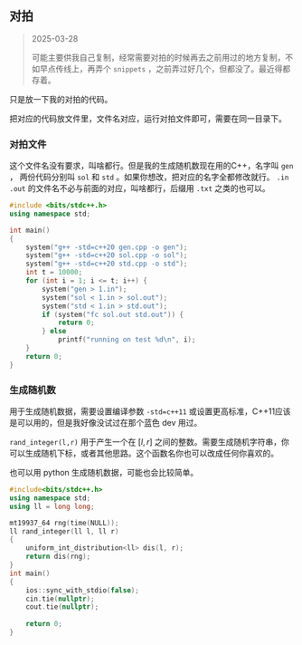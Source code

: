 ## 对拍

> 2025-03-28
>
> 可能主要供我自己复制，经常需要对拍的时候再去之前用过的地方复制，不如早点传线上，再弄个 `snippets` ，之前弄过好几个，但都没了。最近得都存着。

只是放一下我的对拍的代码。

把对应的代码放文件里，文件名对应，运行对拍文件即可，需要在同一目录下。

### 对拍文件

这个文件名没有要求，叫啥都行。但是我的生成随机数现在用的C++，名字叫 `gen` ， 两份代码分别叫 `sol` 和 `std` 。如果你想改，把对应的名字全都修改就行。 `.in` `.out` 的文件名不必与前面的对应，叫啥都行，后缀用 `.txt` 之类的也可以。

```cpp
#include <bits/stdc++.h>
using namespace std;

int main()
{
    system("g++ -std=c++20 gen.cpp -o gen");
    system("g++ -std=c++20 sol.cpp -o sol");
    system("g++ -std=c++20 std.cpp -o std");
    int t = 10000;
    for (int i = 1; i <= t; i++) {
        system("gen > 1.in");
        system("sol < 1.in > sol.out");
        system("std < 1.in > std.out");
        if (system("fc sol.out std.out")) {
            return 0;
        } else
            printf("running on test %d\n", i);
    }
    return 0;
}
```

### 生成随机数

用于生成随机数据，需要设置编译参数 `-std=c++11` 或设置更高标准，C++11应该是可以用的，但是我好像没试过在那个蓝色 dev 用过。

`rand_integer(l,r)` 用于产生一个在 $[l,r]$ 之间的整数。需要生成随机字符串，你可以生成随机下标，或者其他思路。这个函数名你也可以改成任何你喜欢的。

也可以用 python 生成随机数据，可能也会比较简单。

```cpp
#include<bits/stdc++.h>
using namespace std;
using ll = long long;

mt19937_64 rng(time(NULL));
ll rand_integer(ll l, ll r)
{
    uniform_int_distribution<ll> dis(l, r);
    return dis(rng);
}
int main()
{
    ios::sync_with_stdio(false);
    cin.tie(nullptr);
    cout.tie(nullptr);
    
    return 0;
}
```

